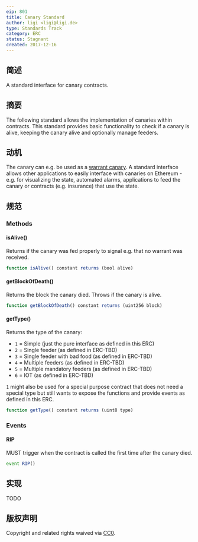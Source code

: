 ```yaml
---
eip: 801
title: Canary Standard
author: ligi <ligi@ligi.de>
type: Standards Track
category: ERC
status: Stagnant
created: 2017-12-16
---
```


## 简述

A standard interface for canary contracts.

## 摘要

The following standard allows the implementation of canaries within contracts. This standard provides basic functionality to check if a canary is alive, keeping the canary alive and optionally manage feeders.

## 动机

The canary can e.g. be used as a [warrant canary](https://en.wikipedia.org/wiki/Warrant_canary). A standard interface allows other applications to easily interface with canaries on Ethereum - e.g. for visualizing the state, automated alarms, applications to feed the canary or contracts (e.g. insurance) that use the state.

## 规范

### Methods

#### isAlive()

Returns if the canary was fed properly to signal e.g. that no warrant was received.

``` js
function isAlive() constant returns (bool alive)
```

#### getBlockOfDeath()

Returns the block the canary died. Throws if the canary is alive.

``` js
function getBlockOfDeath() constant returns (uint256 block)
```

#### getType()

Returns the type of the canary:

* `1` = Simple (just the pure interface as defined in this ERC)
* `2` = Single feeder (as defined in ERC-TBD)
* `3` = Single feeder with bad food (as defined in ERC-TBD)
* `4` = Multiple feeders (as defined in ERC-TBD)
* `5` = Multiple mandatory feeders (as defined in ERC-TBD)
* `6` = IOT (as defined in ERC-TBD)

`1` might also be used for a special purpose contract that does not need a special type but still wants to expose the functions and provide events as defined in this ERC.

``` js
function getType() constant returns (uint8 type)
```

### Events

#### RIP

MUST trigger when the contract is called the first time after the canary died.

``` js
event RIP()
```

## 实现

TODO

## 版权声明
Copyright and related rights waived via [CC0](../LICENSE.md).
